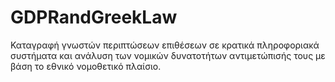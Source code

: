 # GDPRandGreekLaw

Καταγραφή γνωστών περιπτώσεων επιθέσεων σε κρατικά πληροφοριακά συστήματα και ανάλυση των νομικών δυνατοτήτων αντιμετώπισής τους με βάση το εθνικό νομοθετικό πλαίσιο.
